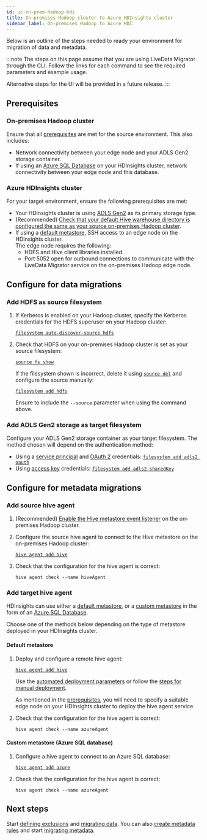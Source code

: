 ```yaml
---
id: uc-on-prem-hadoop-hdi
title: On-premises Hadoop cluster to Azure HDInsights cluster
sidebar_label: On-premises Hadoop to Azure HDI
---
```


Below is an outline of the steps needed to ready your environment for migration of data and metadata.

:::note
The steps on this page assume that you are using LiveData Migrator through the CLI. Follow the links for each command to see the required parameters and example usage.

Alternative steps for the UI will be provided in a future release.
:::

## Prerequisites

### On-premises Hadoop cluster

Ensure that all [prerequisites](./prereqs.md#prerequisites) are met for the source environment. This also includes:

* Network connectivity between your edge node and your ADLS Gen2 storage container.
* If using an [Azure SQL Database](https://docs.microsoft.com/en-us/azure/hdinsight/hdinsight-use-external-metadata-stores#create-and-config-azure-sql-database-for-the-custom-metastore) on your HDInsights cluster, network connectivity between your edge node and this database.

### Azure HDInsights cluster

For your target environment, ensure the following prerequisites are met:

* Your HDInsights cluster is using [ADLS Gen2](https://docs.microsoft.com/en-us/azure/hdinsight/overview-data-lake-storage-gen2) as its primary storage type.
* (Recommended) [Check that your default Hive warehouse directory is configured the same as your source on-premises Hadoop cluster](./configuration-ui.md#default-hive-metastore-warehouse-directory).
* If using a [default metastore](https://docs.microsoft.com/en-us/azure/hdinsight/hdinsight-use-external-metadata-stores#default-metastore), SSH access to an edge node on the HDInsights cluster.  
  The edge node requires the following:
  * HDFS and Hive client libraries installed.
  * Port 5052 open for outbound connections to communicate with the LiveData Migrator service on the on-premises Hadoop edge node.

## Configure for data migrations

### Add HDFS as source filesystem

1. If Kerberos is enabled on your Hadoop cluster, specify the Kerberos credentials for the HDFS superuser on your Hadoop cluster:

   [`filesystem auto-discover-source hdfs`](./command-reference.md#filesystem-auto-discover-source-hdfs)

1. Check that HDFS on your on-premises Hadoop cluster is set as your source filesystem:

   [`source fs show`](./command-reference.md#source-fs-show)

   If the filesystem shown is incorrect, delete it using [`source del`](./command-reference.md#source-del) and configure the source manually:

   [`filesystem add hdfs`](./command-reference.md#filesystem-add-hdfs)

   Ensure to include the `--source` parameter when using the command above.

### Add ADLS Gen2 storage as target filesystem

Configure your ADLS Gen2 storage container as your target filesystem. The method chosen will depend on the authentication method:

* Using a [service principal](https://docs.microsoft.com/en-us/azure/active-directory/develop/howto-create-service-principal-portal) and [OAuth 2](https://docs.microsoft.com/en-us/azure/active-directory/develop/active-directory-v2-protocols) credentials: [`filesystem add adls2 oauth`](./command-reference.md#filesystem-add-adls2-oauth)
* Using [access key](https://docs.microsoft.com/en-us/azure/storage/common/storage-account-keys-manage?tabs=azure-portal#view-account-access-keys) credentials: [`filesystem add adls2 sharedKey`](./command-reference.md#filesystem-add-adls2-sharedkey)

## Configure for metadata migrations

### Add source hive agent

1. (Recommended) [Enable the Hive metastore event listener](./configuration-ui.md#enable-hive-metastore-event-listener) on the on-premises Hadoop cluster.

1. Configure the source hive agent to connect to the Hive metastore on the on-premises Hadoop cluster:

   [`hive agent add hive`](./command-reference.md#hive-agent-add-hive)

1. Check that the configuration for the hive agent is correct:

   ```text title="Example"
   hive agent check --name hiveAgent
   ```

### Add target hive agent

HDInsights can use either a [default metastore](https://docs.microsoft.com/en-us/azure/hdinsight/hdinsight-use-external-metadata-stores#default-metastore), or a [custom metastore](https://docs.microsoft.com/en-us/azure/hdinsight/hdinsight-use-external-metadata-stores#custom-metastore) in the form of an [Azure SQL Database](https://docs.microsoft.com/en-us/azure/hdinsight/hdinsight-use-external-metadata-stores#create-and-config-azure-sql-database-for-the-custom-metastore).

Choose one of the methods below depending on the type of metastore deployed in your HDInsights cluster.

#### Default metastore

1. Deploy and configure a remote hive agent:

   [`hive agent add hive`](./command-reference.md#hive-agent-add-hive)

   Use the [automated deployment parameters](./command-reference.md#parameters-for-automated-deployment-1) or follow the [steps for manual deployment](./command-reference.md#steps-for-manual-deployment-1).

   As mentioned in the [prerequisites](#prerequisites), you will need to specify a suitable edge node on your HDInsights cluster to deploy the hive agent service.

1. Check that the configuration for the hive agent is correct:

   ```text title="Example"
   hive agent check --name azureAgent
   ```

#### Custom metastore (Azure SQL database)

1. Configure a hive agent to connect to an Azure SQL database:

   [`hive agent add azure`](./command-reference.md#hive-agent-add-azure)

1. Check that the configuration for the hive agent is correct:

   ```text title="Example"
   hive agent check --name azureAgent
   ```

## Next steps

Start [defining exclusions](./operation-cli.md#configure-exclusions) and [migrating data](./operation-cli.md#create-data-migrations). You can also [create metadata rules](./operation-cli.md#define-metadata-rules-preview) and start [migrating metadata](./operation-cli.md#migrate-metadata-preview).
